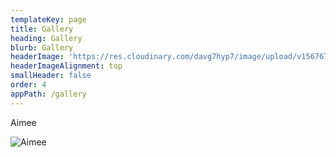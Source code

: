 ```yaml
---
templateKey: page
title: Gallery
heading: Gallery
blurb: Gallery
headerImage: 'https://res.cloudinary.com/davg7hyp7/image/upload/v1567679921/blue_jsy6us.jpg'
headerImageAlignment: top
smallHeader: false
order: 4
appPath: /gallery
---
```

Aimee

![Aimee](https://res.cloudinary.com/davg7hyp7/image/upload/v1561569785/img_9308_g2cuis.png 'Aimee')
